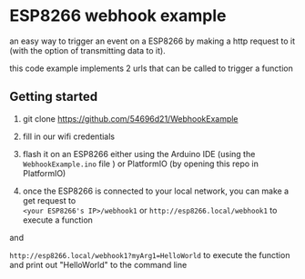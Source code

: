 # ESP8266 webhook example

an easy way to trigger an event on a ESP8266 by making a http request to it (with the option of transmitting data to it).

this code example implements 2 urls that can be called to trigger a function

## Getting started

1. git clone https://github.com/54696d21/WebhookExample

2. fill in our wifi credentials 

3. flash it on an ESP8266 either using the Arduino IDE (using the `WebhookExample.ino` file ) or PlatformIO (by opening this repo in PlatformIO)

4. once the ESP8266 is connected to your local network, you can make a get request to  
`<your ESP8266's IP>/webhook1` or `http://esp8266.local/webhook1`
to execute a function

and 

`http://esp8266.local/webhook1?myArg1=HelloWorld` to execute the function and print out "HelloWorld" to the command line